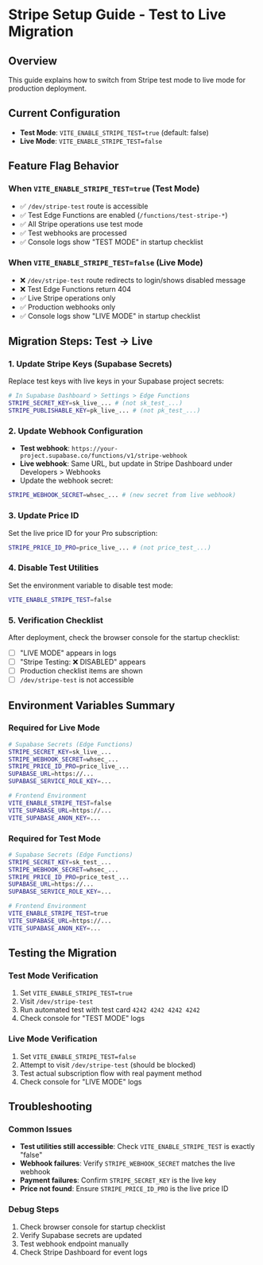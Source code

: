 
# Stripe Setup Guide - Test to Live Migration

## Overview
This guide explains how to switch from Stripe test mode to live mode for production deployment.

## Current Configuration
- **Test Mode**: `VITE_ENABLE_STRIPE_TEST=true` (default: false)
- **Live Mode**: `VITE_ENABLE_STRIPE_TEST=false`

## Feature Flag Behavior

### When `VITE_ENABLE_STRIPE_TEST=true` (Test Mode)
- ✅ `/dev/stripe-test` route is accessible
- ✅ Test Edge Functions are enabled (`/functions/test-stripe-*`)
- ✅ All Stripe operations use test mode
- ✅ Test webhooks are processed
- ✅ Console logs show "TEST MODE" in startup checklist

### When `VITE_ENABLE_STRIPE_TEST=false` (Live Mode) 
- ❌ `/dev/stripe-test` route redirects to login/shows disabled message
- ❌ Test Edge Functions return 404
- ✅ Live Stripe operations only
- ✅ Production webhooks only
- ✅ Console logs show "LIVE MODE" in startup checklist

## Migration Steps: Test → Live

### 1. Update Stripe Keys (Supabase Secrets)
Replace test keys with live keys in your Supabase project secrets:

```bash
# In Supabase Dashboard > Settings > Edge Functions
STRIPE_SECRET_KEY=sk_live_... # (not sk_test_...)
STRIPE_PUBLISHABLE_KEY=pk_live_... # (not pk_test_...)
```

### 2. Update Webhook Configuration
- **Test webhook**: `https://your-project.supabase.co/functions/v1/stripe-webhook`
- **Live webhook**: Same URL, but update in Stripe Dashboard under Developers > Webhooks
- Update the webhook secret:
```bash
STRIPE_WEBHOOK_SECRET=whsec_... # (new secret from live webhook)
```

### 3. Update Price ID
Set the live price ID for your Pro subscription:
```bash
STRIPE_PRICE_ID_PRO=price_live_... # (not price_test_...)
```

### 4. Disable Test Utilities
Set the environment variable to disable test mode:
```bash
VITE_ENABLE_STRIPE_TEST=false
```

### 5. Verification Checklist
After deployment, check the browser console for the startup checklist:
- [ ] "LIVE MODE" appears in logs
- [ ] "Stripe Testing: ❌ DISABLED" appears
- [ ] Production checklist items are shown
- [ ] `/dev/stripe-test` is not accessible

## Environment Variables Summary

### Required for Live Mode
```bash
# Supabase Secrets (Edge Functions)
STRIPE_SECRET_KEY=sk_live_...
STRIPE_WEBHOOK_SECRET=whsec_...
STRIPE_PRICE_ID_PRO=price_live_...
SUPABASE_URL=https://...
SUPABASE_SERVICE_ROLE_KEY=...

# Frontend Environment
VITE_ENABLE_STRIPE_TEST=false
VITE_SUPABASE_URL=https://...
VITE_SUPABASE_ANON_KEY=...
```

### Required for Test Mode
```bash
# Supabase Secrets (Edge Functions)  
STRIPE_SECRET_KEY=sk_test_...
STRIPE_WEBHOOK_SECRET=whsec_...
STRIPE_PRICE_ID_PRO=price_test_...
SUPABASE_URL=https://...
SUPABASE_SERVICE_ROLE_KEY=...

# Frontend Environment
VITE_ENABLE_STRIPE_TEST=true
VITE_SUPABASE_URL=https://...
VITE_SUPABASE_ANON_KEY=...
```

## Testing the Migration

### Test Mode Verification
1. Set `VITE_ENABLE_STRIPE_TEST=true`
2. Visit `/dev/stripe-test`
3. Run automated test with test card `4242 4242 4242 4242`
4. Check console for "TEST MODE" logs

### Live Mode Verification  
1. Set `VITE_ENABLE_STRIPE_TEST=false`
2. Attempt to visit `/dev/stripe-test` (should be blocked)
3. Test actual subscription flow with real payment method
4. Check console for "LIVE MODE" logs

## Troubleshooting

### Common Issues
- **Test utilities still accessible**: Check `VITE_ENABLE_STRIPE_TEST` is exactly "false"
- **Webhook failures**: Verify `STRIPE_WEBHOOK_SECRET` matches the live webhook
- **Payment failures**: Confirm `STRIPE_SECRET_KEY` is the live key
- **Price not found**: Ensure `STRIPE_PRICE_ID_PRO` is the live price ID

### Debug Steps
1. Check browser console for startup checklist
2. Verify Supabase secrets are updated  
3. Test webhook endpoint manually
4. Check Stripe Dashboard for event logs
